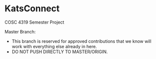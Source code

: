 # KatsConnect
COSC 4319 Semester Project

Master Branch:
 - This branch is reserved for approved contributions that we know will work with everything else already in here. 
 - DO NOT PUSH DIRECTLY TO MASTER/ORIGIN.
